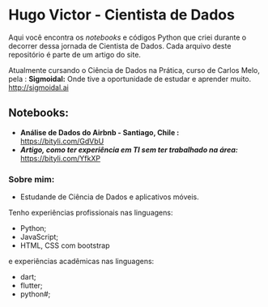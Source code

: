
# Hugo Victor - Cientista de Dados


Aqui você encontra os *notebooks* e códigos Python que criei durante o decorrer dessa jornada de Cientista de Dados. Cada arquivo deste repositório é parte de um artigo do site.

Atualmente cursando o Ciência de Dados na Prática, curso de Carlos Melo, pela : 
**Sigmoidal:** Onde tive a oportunidade de estudar e aprender muito. http://sigmoidal.ai

## Notebooks:

* **Análise de Dados do Airbnb - Santiago, Chile :** https://bityli.com/GdVbU
* ***Artigo, como ter experiência em TI sem ter trabalhado na área:*** https://bityli.com/YfkXP



### Sobre mim:

* Estudande de Ciência de Dados e aplicativos móveis.

Tenho experiências profissionais nas linguagens:
- Python;
- JavaScript;
- HTML, CSS com bootstrap

e experiências acadêmicas nas linguagens:
- dart;
- flutter;
- python#;





